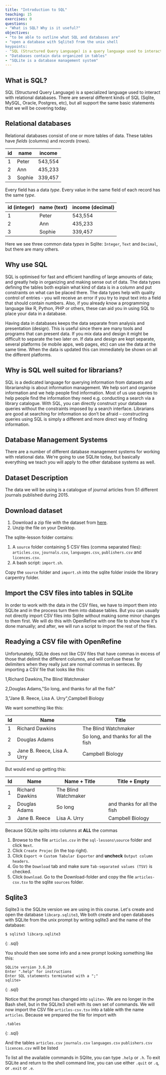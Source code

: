 ```yaml
---
title: "Introduction to SQL"
teaching: 15
exercises: 0
questions:
- "What is SQL? Why is it useful?"
objectives:
- "to be able to outline what SQL and databases are"
- "open a database with Sqlite3 from the unix shell
keypoints:
- "SQL (Structured Query Language) is a query language used to interact with databases"
- "Databases contain data organized in tables"
- "SQLite is a database management system"
---
```


## What is SQL?

SQL (Structured Query Language) is a specialized language used to interact with relational databases. 
There are several different kinds of SQL (Sqlite, MySQL, Oracle, Postgres, etc), but all support the same basic statements that we will be covering today.

## Relational databases

Relational databases consist of one or more tables of data.
These tables have _fields_ (columns) and _records_ (rows).

| id  | name   | income  |
| --- | ------ | ------- |
| 1   | Peter  | 543,554 |
| 2   | Ann    | 435,233 |
| 3   | Sophie | 339,457 |

Every field has a data _type_. Every value in the same field of each record has the same _type_. 

| id (integer) | name (text) | income (decimal) |
| ------------ | ----------- | ---------------- |
| 1            | Peter       | 543,554          |
| 2            | Ann         | 435,233          |
| 3            | Sophie      | 339,457          |

Here we see three common data _types_ in Sqlite: `Integer`, `Text` and `Decimal`, but there are many others.


## Why use SQL
SQL is optimised for fast and efficient handling of large amounts of data; and greatly help in 
organizing and making sense out of data. The data types defining the tables both explain what 
kind of data is in a column and put constraints on what can be placed there. The data types 
help with quality control of entries - you will receive an error if you try to input text 
into a field that should contain numbers. Also, if you already know a programming language like
R, Python, PHP or others, these can aid you in using SQL to place your data in a database.

Having data in databases keeps the data separate from analysis and presentation (design).
This is useful since there are many tools and programs that can present data.
If you mix data and design it might be difficult to separate the two later on.
If data and design are kept separate, several platforms (ie mobile apps, web pages, etc)
can use the data at the same time. When the data is updated this can immediately be shown on
all the different platforms.

## Why is SQL well suited for librarians?
SQL is a dedicated language for querying information from datasets and librarianship 
is about information management. We help sort and organise information and we help 
people find information. Most of us use queries to help people find the information 
they need e.g. conducting a search via a library catalogue.
With SQL, you can directly construct your database queries without the constraints 
imposed by a search interface. Librarians are good at  searching for information 
so don’t be afraid – constructing queries using SQL is simply a different and more direct
way of finding information. 

## Database Management Systems
There are a number of different database management systems for working with
relational data. We're going to use SQLite today, but basically everything we
teach you will apply to the other database systems as well. 

## Dataset Description
The data we will be using is a catalogue of journal articles from 51 different
journals published during 2015.

## Download dataset
1. Download a zip file with the dataset from
    [here](https://github.com/uio-carpentry/2017-02-02-librarycarpentry/raw/gh-pages/data/sqlite-lesson.zip).
2. Unzip the file on your Desktop.

The sqlite-lesson folder contains:

1. A `source` folder containing 5 CSV files (comma separated files): `articles.csv`, `journals.csv`, `languages.csv`, `publishers.csv` and `licences.csv`.
2. A bash script: `import.sh`. 

Copy the `source` folder and `import.sh` into the sqlite folder inside the library carpentry folder.

## Import the CSV files into tables in SQLite
In order to work with the data in the CSV files, we have to import them into SQLite 
and in the process turn them into dabase tables. 
But you can usually not directly import CSV files into Sqlite without making some minor changes to them first.
We will do this with OpenRefine with one file to show how it's done manually; and after, we will run a script
to import the rest of the files.

## Readying a CSV file with OpenRefine
Unfortunately, SQLite does not like CSV files that have commas in excess of those that delimit the different columns, and will confuse these for delimiters when they really just are normal commas in senteces. By importing a CSV file that looks like this: 

1,Richard Dawkins,The Blind Watchmaker

2,Douglas Adams,"So long, and thanks for all the fish"

3,"Jane B. Reece, Lisa A. Urry",Campbell Biology


We want something like this:

| Id  | Name                        | Title                                |
| --- | --------------------------- | ------------------------------------ |
| 1   | Richard Dawkins             | The Blind Watchmaker                 |
| 2   | Douglas Adams               | So long, and thanks for all the fish |
| 3   | Jane B. Reece, Lisa A. Urry | Campbell Biology                     |

But would end up getting this:

| Id  | Name            | Name + Title         | Title + Empty               |
| --- | --------------- | -------------------- | --------------------------- |
| 1   | Richard Dawkins | The Blind Watchmaker |                             |
| 2   | Douglas Adams   | So long              | and thanks for all the fish |
| 3   | Jane B. Reece   | Lisa A. Urry         | Campbell Biology            |

Because SQLite spilts into columns at __ALL__ the commas

1. Browse to the file `articles.csv` in the `sql-lessons\source` folder and click `Next`.
2. Click `Create Projec` (in the top right).
3. Click `Export` -> `Custom Tabular Exporter` and __uncheck__ `Output column headers`.
4. Go to the `Download` tab and make sure `Tab-separated values (TSV)` is checked.
5. Click `Download`. Go to the Download-folder and copy the file `articles-csv.tsv` to the sqlite `sources` folder.



<!--
//This section should be replaced by the one above, if OpenRefine is not part of the previous session(s)
## Import the CSV files into tables in SQLite
In order to work with the data in the CSV files, we have to import them into SQLite 
and in the process turn them into dabase tables. 
This can be a bit cumbersome, so for the purpose of this course we have made a script
that does this:

1. Make sure you are in the sqlite-folder and that the source folder is also there. 
2. Run import.sh by writing 'bash import.sh in the prompt
3. Then write: ls libcarp.sqlite3 to see that the database was created successfully 
 _(hint: you can use the `tab-key` to autocomplete 'ls l..')_  

## Sqlite3
Sqlite3 is the SQLite version we are using in this course. Let's open `libcarp.sqlite3`,
the newly made database containing the tables made from the 5 CSV-files.
To open a database with SQLite from the unix prompt, write sqlite3 and the name of the database:
-->
## Sqlite3
Sqlite3 is the SQLite version we are using in this course. Let's create and open the database `libcarp.sqlite3`,
We both create and open databases with SQLite from the unix prompt by writing sqlite3 and the name of the database:
~~~
$ sqlite3 libcarp.sqlite3
~~~
{: .sql}

You should then see some info and a new prompt looking something like this:

~~~
SQLite version 3.6.20
Enter ".help" for instructions
Enter SQL statements terminated with a ";"
sqlite>
~~~
{: .sql}

Notice that the prompt has changed into `sqlite>`. We are no longer in the Bash shell, but in the SQLite3 shell with its own set of commands.
We will now import the CSV file `articles-csv.tsv` into a table with the name `articles`.
Because we prepared the file for import with 

<!--
//Replace this with the above lines, if you are only using the script to import the tables
This shell has its own set of commands. For example, in order to see which tables you have in your databatase you can type:

-->

~~~
.tables
~~~
{: .sql}

And the tables  `articles.csv` `journals.csv` `languages.csv` `publishers.csv` `licences.csv` will be listed

To list all the available commands in SQlite, you can type `.help` or `.h`.
To exit SQLite and return to the shell command line, you can use either
`.quit` or `.q`, or `.exit` or `.e`.
